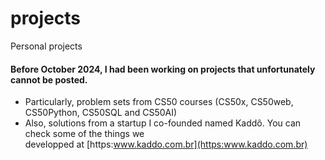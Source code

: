 # projects
Personal projects


#### Before October 2024, I had been working on projects that unfortunately cannot be posted. 
- Particularly, problem sets from CS50 courses (CS50x, CS50web, CS50Python, CS50SQL and CS50AI)  
- Also, solutions from a startup I co-founded named Kaddô. You can check some of the things we  
developped at [https:www.kaddo.com.br](https:www.kaddo.com.br)